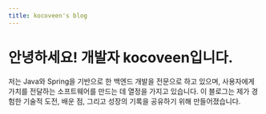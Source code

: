 ```yaml
---
title: kocoveen's blog
---
```

# 안녕하세요! 개발자 **kocoveen**입니다.

저는 Java와 Spring을 기반으로 한 백엔드 개발을 전문으로 하고 있으며, 사용자에게 가치를 전달하는 소프트웨어를 만드는 데 열정을 가지고 있습니다. 이 블로그는 제가 경험한 기술적 도전, 배운 점, 그리고 성장의 기록을 공유하기 위해 만들어졌습니다.
